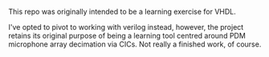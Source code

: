 This repo was originally intended to be a learning exercise for VHDL.

I've opted to pivot to working with verilog instead, however, the project retains its original purpose of being a learning tool centred around PDM microphone array decimation via CICs. Not really a finished work, of course.

